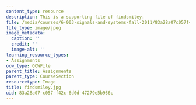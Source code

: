 ```yaml
---
content_type: resource
description: This is a supporting file of findsmiley.
file: /media/courses/6-003-signals-and-systems-fall-2011/83a28a07c057f42c6d0d47279e5b956c_findsmiley.jpg
file_type: image/jpeg
image_metadata:
  caption: ''
  credit: ''
  image-alt: ''
learning_resource_types:
- Assignments
ocw_type: OCWFile
parent_title: Assignments
parent_type: CourseSection
resourcetype: Image
title: findsmiley.jpg
uid: 83a28a07-c057-f42c-6d0d-47279e5b956c
---
```

